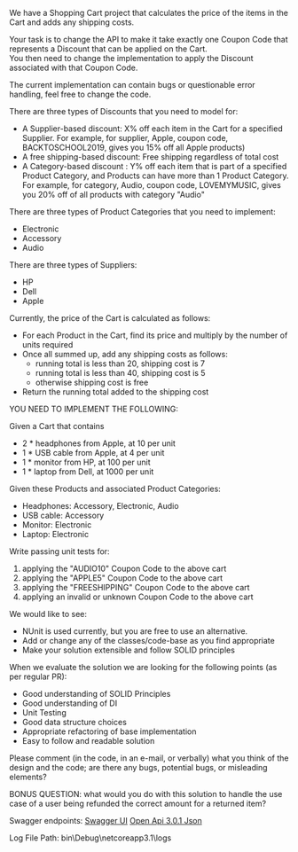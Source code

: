 ﻿We have a Shopping Cart project that calculates the price of the items in the Cart and adds any shipping costs.

Your task is to change the API to make it take exactly one Coupon Code that represents a Discount that can be applied on the Cart.  
You then need to change the implementation to apply the Discount associated with that Coupon Code.

The current implementation can contain bugs or questionable error handling, feel free to change the code.

There are three types of Discounts that you need to model for:
- A Supplier-based discount: X% off each item in the Cart for a specified Supplier. For example, for supplier, Apple, coupon code, BACKTOSCHOOL2019, gives you 15% off all Apple products)
- A free shipping-based discount: Free shipping regardless of total cost
- A Category-based discount : Y% off each item that is part of a specified Product Category, and Products can have more than 1 Product Category. For example, for category, Audio, coupon code, LOVEMYMUSIC, gives you 20% off of all products with category "Audio"

There are three types of Product Categories that you need to implement:
- Electronic
- Accessory
- Audio

There are three types of Suppliers:
- HP
- Dell
- Apple

Currently, the price of the Cart is calculated as follows:
- For each Product in the Cart, find its price and multiply by the number of units required
- Once all summed up, add any shipping costs as follows:
    - running total is less than 20, shipping cost is 7
    - running total is less than 40, shipping cost is 5
    - otherwise shipping cost is free
- Return the running total added to the shipping cost


YOU NEED TO IMPLEMENT THE FOLLOWING:

Given a Cart that contains
- 2 * headphones from Apple, at 10 per unit
- 1 * USB cable from Apple, at 4 per unit
- 1 * monitor from HP, at 100 per unit
- 1 * laptop from Dell, at 1000 per unit

Given these Products and associated Product Categories:
- Headphones: Accessory, Electronic, Audio
- USB cable: Accessory
- Monitor: Electronic
- Laptop: Electronic

Write passing unit tests for:

1) applying the "AUDIO10" Coupon Code to the above cart
2) applying the "APPLE5" Coupon Code to the above cart
3) applying the "FREESHIPPING" Coupon Code to the above cart
4) applying an invalid or unknown Coupon Code to the above cart

We would like to see:
- NUnit is used currently, but you are free to use an alternative.
- Add or change any of the classes/code-base as you find appropriate
- Make your solution extensible and follow SOLID principles

When we evaluate the solution we are looking for the following points (as per regular PR):

- Good understanding of SOLID Principles    
- Good understanding of DI    
- Unit Testing    
- Good data structure choices    
- Appropriate refactoring of base implementation
- Easy to follow and readable solution


Please comment (in the code, in an e-mail, or verbally) what you think of the design and the code; are there any bugs, potential bugs, or misleading elements?


BONUS QUESTION:  what would you do with this solution to handle the use case of a user being refunded the correct amount for a returned item?


Swagger endpoints:
[Swagger UI](http://localhost:5000/swagger/index.html)
[Open Api 3.0.1 Json](http://localhost:5000/swagger/v1/swagger.json)

Log File Path:
bin\Debug\netcoreapp3.1\logs
